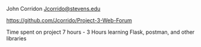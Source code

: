 John Corridon Jcorrido@stevens.edu

https://github.com/Jcorrido/Project-3-Web-Forum 

Time spent on project 7 hours
    - 3 Hours learning Flask, postman, and other libraries
